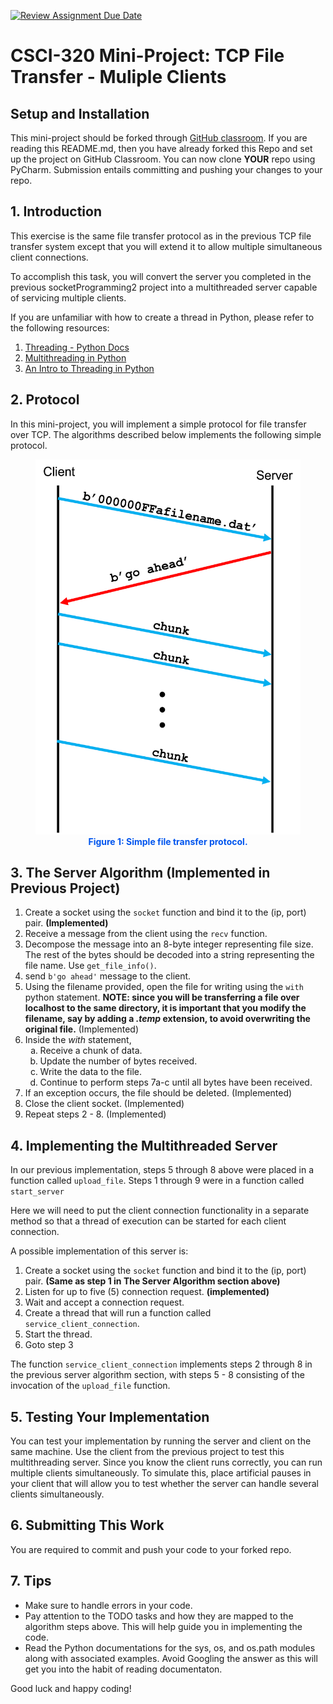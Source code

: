 [![Review Assignment Due Date](https://classroom.github.com/assets/deadline-readme-button-24ddc0f5d75046c5622901739e7c5dd533143b0c8e959d652212380cedb1ea36.svg)](https://classroom.github.com/a/ap0fYf-Z)
# CSCI-320 Mini-Project: TCP File Transfer - Muliple Clients


## Setup and Installation

This mini-project should be forked through <a href="XXXX">GitHub classroom</a>.  If you are reading this README.md, then you have already forked this Repo and set up the project on GitHub Classroom.  You can now clone **YOUR** repo using PyCharm.  Submission entails committing and pushing your changes to your repo.

## 1. Introduction

This exercise is the same file transfer protocol as in the previous TCP file transfer system except that you will extend it to allow multiple simultaneous client connections.

To accomplish this task, you will convert the server you completed in the previous socketProgramming2 project into a multithreaded server capable of servicing multiple clients.

If you are unfamiliar with how to create a thread in Python, please refer to the following resources:

1. [Threading - Python Docs](https://docs.python.org/3/library/threading.html)
2. [Multithreading in Python](https://www.geeksforgeeks.org/multithreading-python-set-1/)
3. [An Intro to Threading in Python](https://realpython.com/intro-to-python-threading/)

## 2. Protocol

In this mini-project, you will implement a simple protocol for file transfer over TCP.  The algorithms described below implements the following simple protocol.

<figure style="text-align:center;">
	<img src="TCPFileTransferProtocol.png" height="600"></div>
	<figcaption style="font-weight:bold; color:#0055ee;">Figure 1: Simple file transfer protocol.</figcaption>
</figure>

## 3. The Server Algorithm (Implemented in Previous Project)

1. Create a socket using the `socket` function and bind it to the (ip, port) pair. **(Implemented)**
2. Receive a message from the client using the `recv` function.
3. Decompose the message into an 8-byte integer representing file size. The rest of the bytes should be decoded into a string representing the file name. Use `get_file_info()`.
4. send `b'go ahead'` message to the client.
5. Using the filename provided, open the file for writing using the `with` python statement. **NOTE: since you will be transferring a file over localhost to the same directory, it is important that you modify the filename, say by adding a *.temp* extension, to avoid overwriting the original file.** (Implemented)
6. Inside the *with* statement, 
	<ol type="a">
	<li>Receive a chunk of data.</li>
	<li>Update the number of bytes received.</li>
	<li>Write the data to the file.</li>
	<li>Continue to perform steps 7a-c until all bytes have been received.</li>
	</ol>
7. If an exception occurs, the file should be deleted. (Implemented)
8. Close the client socket. (Implemented)
9. Repeat steps 2 - 8. (Implemented)


## 4. Implementing the Multithreaded Server

In our previous implementation, steps 5 through 8 above were placed in a function called `upload_file`.  Steps 1 through 9 were in a function called `start_server`

Here we will need to put the client connection functionality in a separate method so that a thread of execution can be started for each client connection.

A possible implementation of this server is:

1. Create a socket using the `socket` function and bind it to the (ip, port) pair. **(Same as step 1 in The Server Algorithm section above)**
2. Listen for up to five (5) connection request. **(implemented)**
3. Wait and accept a connection request.
4. Create a thread that will run a function called `service_client_connection`.
5. Start the thread.
6. Goto step 3

The function `service_client_connection` implements  steps 2 through 8 in the previous server algorithm section, with steps 5 - 8 consisting of the invocation of the `upload_file` function.


## 5. Testing Your Implementation

You can test your implementation by running the server and client on the same machine. Use the client from the previous project to test this multithreading server.  Since you know the client runs correctly, you can run multiple clients simultaneously.  To simulate this, place artificial pauses in your client that will allow you to test whether the server can handle several clients simultaneously.

## 6. Submitting This Work

You are required to commit and push your code to your forked repo.


## 7. Tips

- Make sure to handle errors in your code.
- Pay attention to the TODO tasks and how they are mapped to the algorithm steps above.  This will help guide you in implementing the code.
- Read the Python documentations for the sys, os, and os.path modules along with associated examples.  Avoid Googling the answer as this will get you into the habit of reading documentaton.

Good luck and happy coding!
